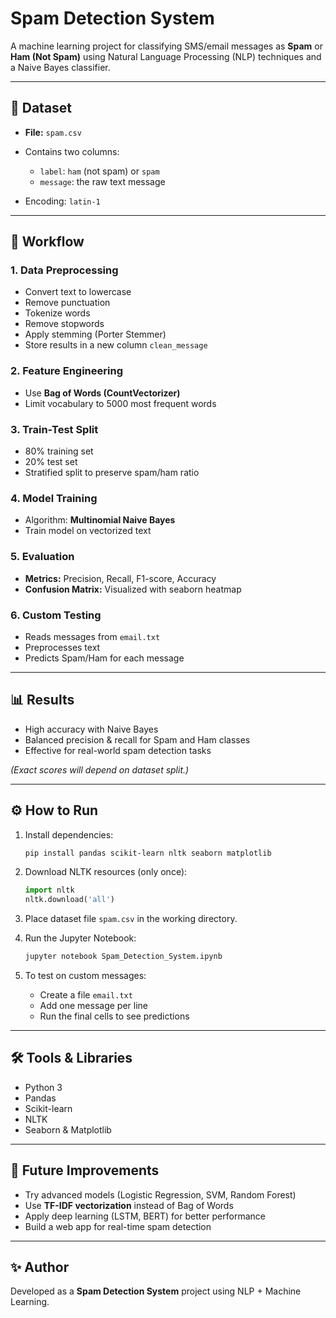 # Spam Detection System

A machine learning project for classifying SMS/email messages as **Spam** or **Ham (Not Spam)** using Natural Language Processing (NLP) techniques and a Naive Bayes classifier.

---

## 📂 Dataset

* **File:** `spam.csv`
* Contains two columns:

  * `label`: `ham` (not spam) or `spam`
  * `message`: the raw text message
* Encoding: `latin-1`

---

## 🔄 Workflow

### 1. Data Preprocessing

* Convert text to lowercase
* Remove punctuation
* Tokenize words
* Remove stopwords
* Apply stemming (Porter Stemmer)
* Store results in a new column `clean_message`

### 2. Feature Engineering

* Use **Bag of Words (CountVectorizer)**
* Limit vocabulary to 5000 most frequent words

### 3. Train-Test Split

* 80% training set
* 20% test set
* Stratified split to preserve spam/ham ratio

### 4. Model Training

* Algorithm: **Multinomial Naive Bayes**
* Train model on vectorized text

### 5. Evaluation

* **Metrics:** Precision, Recall, F1-score, Accuracy
* **Confusion Matrix:** Visualized with seaborn heatmap

### 6. Custom Testing

* Reads messages from `email.txt`
* Preprocesses text
* Predicts Spam/Ham for each message

---

## 📊 Results

* High accuracy with Naive Bayes
* Balanced precision & recall for Spam and Ham classes
* Effective for real-world spam detection tasks

*(Exact scores will depend on dataset split.)*

---

## ⚙️ How to Run

1. Install dependencies:

   ```bash
   pip install pandas scikit-learn nltk seaborn matplotlib
   ```

2. Download NLTK resources (only once):

   ```python
   import nltk
   nltk.download('all')
   ```

3. Place dataset file `spam.csv` in the working directory.

4. Run the Jupyter Notebook:

   ```bash
   jupyter notebook Spam_Detection_System.ipynb
   ```

5. To test on custom messages:

   * Create a file `email.txt`
   * Add one message per line
   * Run the final cells to see predictions

---

## 🛠️ Tools & Libraries

* Python 3
* Pandas
* Scikit-learn
* NLTK
* Seaborn & Matplotlib

---

## 📌 Future Improvements

* Try advanced models (Logistic Regression, SVM, Random Forest)
* Use **TF-IDF vectorization** instead of Bag of Words
* Apply deep learning (LSTM, BERT) for better performance
* Build a web app for real-time spam detection

---

## ✨ Author

Developed as a **Spam Detection System** project using NLP + Machine Learning.
